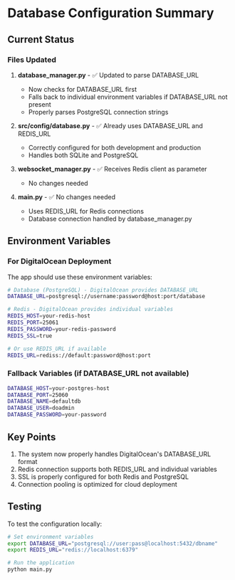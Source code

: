 # Database Configuration Summary

## Current Status

### Files Updated
1. **database_manager.py** - ✅ Updated to parse DATABASE_URL
   - Now checks for DATABASE_URL first
   - Falls back to individual environment variables if DATABASE_URL not present
   - Properly parses PostgreSQL connection strings

2. **src/config/database.py** - ✅ Already uses DATABASE_URL and REDIS_URL
   - Correctly configured for both development and production
   - Handles both SQLite and PostgreSQL

3. **websocket_manager.py** - ✅ Receives Redis client as parameter
   - No changes needed

4. **main.py** - ✅ No changes needed
   - Uses REDIS_URL for Redis connections
   - Database connection handled by database_manager.py

## Environment Variables

### For DigitalOcean Deployment
The app should use these environment variables:

```bash
# Database (PostgreSQL) - DigitalOcean provides DATABASE_URL
DATABASE_URL=postgresql://username:password@host:port/database

# Redis - DigitalOcean provides individual variables
REDIS_HOST=your-redis-host
REDIS_PORT=25061
REDIS_PASSWORD=your-redis-password
REDIS_SSL=true

# Or use REDIS_URL if available
REDIS_URL=rediss://default:password@host:port
```

### Fallback Variables (if DATABASE_URL not available)
```bash
DATABASE_HOST=your-postgres-host
DATABASE_PORT=25060
DATABASE_NAME=defaultdb
DATABASE_USER=doadmin
DATABASE_PASSWORD=your-password
```

## Key Points
1. The system now properly handles DigitalOcean's DATABASE_URL format
2. Redis connection supports both REDIS_URL and individual variables
3. SSL is properly configured for both Redis and PostgreSQL
4. Connection pooling is optimized for cloud deployment

## Testing
To test the configuration locally:
```bash
# Set environment variables
export DATABASE_URL="postgresql://user:pass@localhost:5432/dbname"
export REDIS_URL="redis://localhost:6379"

# Run the application
python main.py
``` 